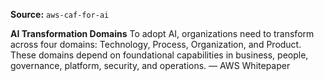 **Source:** `aws-caf-for-ai`

**AI Transformation Domains**
To adopt AI, organizations need to transform across four domains: Technology, Process, Organization, and Product. These domains depend on foundational capabilities in business, people, governance, platform, security, and operations. — AWS Whitepaper
